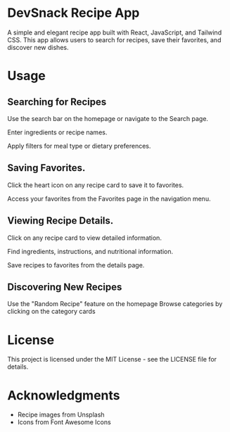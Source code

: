 # DevSnack Recipe App

A simple and elegant recipe app built with React, JavaScript, and Tailwind CSS. This app allows users to search for recipes, save their favorites, and discover new dishes.

# Usage

## Searching for Recipes

Use the search bar on the homepage or navigate to the Search page.

Enter ingredients or recipe names.

Apply filters for meal type or dietary preferences.

## Saving Favorites.

Click the heart icon on any recipe card to save it to favorites.

Access your favorites from the Favorites page in the navigation menu.

## Viewing Recipe Details.

Click on any recipe card to view detailed information.

Find ingredients, instructions, and nutritional information.

Save recipes to favorites from the details page.

## Discovering New Recipes

Use the "Random Recipe" feature on the homepage
Browse categories by clicking on the category cards

# License

This project is licensed under the MIT License - see the LICENSE file for details.

# Acknowledgments

- Recipe images from Unsplash
- Icons from Font Awesome Icons
